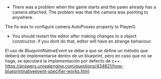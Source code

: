 - There was a problem when the game starts
and the pawn already has a camera attached. 
The problem was that the camera was pointing
to anywhere.

The fix was to configure camera AutoPosses 
property to Player0.

- You should restart the editor after making 
changes to a object constructor. If you dont
do that, editor will have an strange behaviour.

El uso de *BlueprintNativeEvent* se debe a que se define
un método que deberá de implementarse dentro de un blueprint,
pero en caso que no se haga, se ejecutará la implementación 
por defecto de c++. https://answers.unrealengine.com/questions/434821/how-blueprintnativeevent-specifier-works.html



